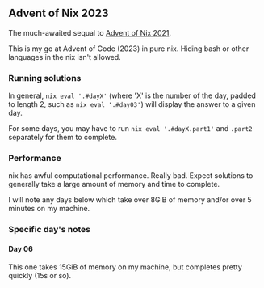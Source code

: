 ## Advent of Nix 2023

The much-awaited sequal to [Advent of Nix 2021](https://github.com/euank/advent-of-nix-2021).

This is my go at Advent of Code (2023) in pure nix. Hiding bash or other languages in the nix isn't allowed.

### Running solutions

In general, `nix eval '.#dayX'` (where 'X' is the number of the day, padded to
length 2, such as `nix eval '.#day03'`) will display the answer to a given day.

For some days, you may have to run `nix eval '.#dayX.part1'` and `.part2` separately for them to complete.

### Performance

nix has awful computational performance. Really bad. Expect solutions to generally take a large amount of memory and time to complete.

I will note any days below which take over 8GiB of memory and/or over 5 minutes on my machine.

### Specific day's notes

#### Day 06

This one takes 15GiB of memory on my machine, but completes pretty quickly (15s or so).
